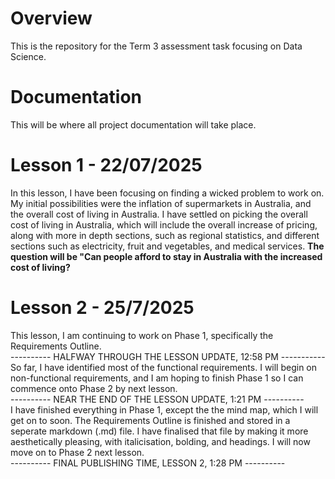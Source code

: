 # Overview
This is the repository for the Term 3 assessment task focusing on Data Science.

# Documentation
This will be where all project documentation will take place.

# Lesson 1 - 22/07/2025
In this lesson, I have been focusing on finding a wicked problem to work on. My initial possibilities were the inflation of supermarkets in Australia, and the overall cost of living in Australia. I have settled on picking the overall cost of living in Australia, which will include the overall increase of pricing, along with more in depth sections, such as regional statistics, and different sections such as electricity, fruit and vegetables, and medical services.
**The question will be "Can people afford to stay in Australia with the increased cost of living?**

# Lesson 2 - 25/7/2025
This lesson, I am continuing to work on Phase 1, specifically the Requirements Outline.                                                                                                     
---------- HALFWAY THROUGH THE LESSON UPDATE, 12:58 PM -----------                                                                                                                                    
So far, I have identified most of the functional requirements. I will begin on non-functional requirements, and I am hoping to finish Phase 1 so I can commence onto Phase 2 by next lesson.                                                                                                          
----------  NEAR THE END OF THE LESSON UPDATE, 1:21 PM ----------                                                                                    
I have finished everything in Phase 1, except the the mind map, which I will get on to soon. The Requirements Outline is finished and stored in a seperate markdown (.md) file. I have finalised that file by making it more aesthetically pleasing, with italicisation, bolding, and headings. I will now move on to Phase 2 next lesson.                                                                                                           
---------- FINAL PUBLISHING TIME, LESSON 2, 1:28 PM ----------
